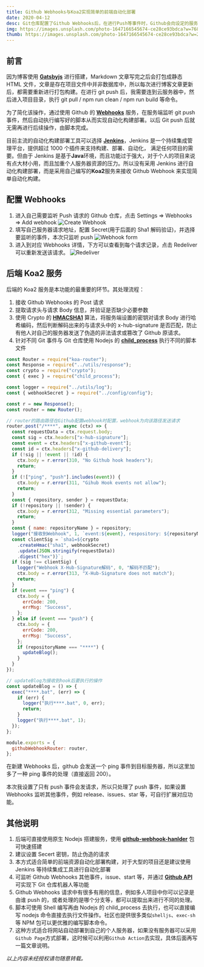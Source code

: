 ```yaml
---
title: Github Webhooks与Koa2实现简单的前端自动化部署
date: 2020-04-12
desc: Git仓库配置了Github Webhooks后，在进行Push等事件时，Github会向设定的服务器发送请求，通过监听该请求，然后执行相关脚本文件从而实现简单的自动化构建与部署（服务端使用Koa2接收请求与处理脚本）
img: https://images.unsplash.com/photo-1647166545674-ce28ce93bdca?w=768
thumb: https://images.unsplash.com/photo-1647166545674-ce28ce93bdca?w=240
---
```


## 前言

因为博客使用 **<a href="https://www.gatsbyjs.org/" target="_blank">Gatsbyjs</a>** 进行搭建，Markdown 文章写完之后会打包成静态 HTML 文件，文章是存在项目文件中并非数据库中，所以每次进行博客文章更新后，都需要重新进行打包构建。在进行 git push 后，我需要连到云服务器中，然后进入项目目录，执行 git pull / npm run clean / npm run build 等命令。

为了简化该操作，通过使用 Github 的 **<a href="https://developer.github.com/webhooks/" target="_blank">Webhooks</a>** 服务，在服务端监听 git push 事件，然后自动执行编写好的脚本从而实现自动化构建部署。以后 Git push 后就无需再进行后续操作，由脚本完成。

目前主流的自动化构建部署工具可以选择 **<a href="https://jenkins.io/zh/" target="_blank">Jenkins</a>**，Jenkins 是一个持续集成管理平台，提供超过 1000 个插件来支持构建、部署、自动化， 满足任何项目的需要。但由于 Jenkins 是基于**Java**环境，而且功能过于强大，对于个人的项目来说有点大材小用，而且加重个人服务器资源的压力。所以没有采用 Jenkins 进行自动化构建部署，而是采用自己编写的**Koa2**服务来接收 Github Webhook 来实现简单自动化构建。

## 配置 Webhooks

1. 进入自己需要监听 Push 请求的 Github 仓库，点击 Settings => Webhooks => Add webhook
   ![Create Webhook](https://cdn.kongfandong.cn/img/blog/7mvAXfC5hNRlFZM.png)
2. 填写自己服务器请求地址，配置 Secret(用于后面的 Sha1 解码验证)，并选择要监听的事件，本次只监听 push
   ![Webhook form](https://cdn.kongfandong.cn/img/blog/gPluNLOBHdbcwsK.png)
3. 进入到对应 Webhooks 详情，下方可以查看到每个请求记录，点击 Redeliver 可以重新发送该请求。
   ![Redeliver](https://cdn.kongfandong.cn/img/blog/KjZe4gN8RDJt7l9.png)

## 后端 Koa2 服务

后端的 Koa2 服务是本功能的最重要的环节。其处理流程：

1. 接收 Github Webhooks 的 Post 请求
2. 提取请求头与请求 Body 信息，并验证是否缺少必要参数
3. 使用 Crypto 的 **<a href="http://nodejs.cn/api/crypto.html#crypto_crypto_createhmac_algorithm_key_options" target="_blank">HMACSHA1</a>** 算法，将服务端设置的密钥对请求 Body 进行哈希编码，然后判断解码出来的与请求头中的 x-hub-signature 是否匹配，防止有他人对自己的服务器发送了伪造的非法请求或篡改了 Github 原请求。
4. 针对不同 Git 事件与 Git 仓库使用 Nodejs 的 **<a href="http://nodejs.cn/api/child_process.html" target="_blank">child_process</a>** 执行不同的脚本文件

```js
const Router = require("koa-router");
const Response = require("../utils/response");
const crypto = require("crypto");
const { exec } = require("child_process");

const logger = require("../utils/log");
const { webhookSecret } = require("../config/config");

const r = new Response();
const router = new Router();

// router的路由路径在Github配置webhook时配置，webhook为向该路径发送请求
router.post("/****", async (ctx) => {
  const requestData = ctx.request.body;
  const sig = ctx.headers["x-hub-signature"];
  const event = ctx.headers["x-github-event"];
  const id = ctx.headers["x-github-delivery"];
  if (!sig || !event || !id) {
    ctx.body = r.error(310, "No Github hook headers");
    return;
  }
  if (!["ping", "push"].includes(event)) {
    ctx.body = r.error(311, "Gihub Hook events not allow");
    return;
  }
  const { repository, sender } = requestData;
  if (!repository || !sender) {
    ctx.body = r.error(312, "Missing essential parameters");
    return;
  }
  const { name: repositoryName } = repository;
  logger("接收到Webhook", 1, `event:${event}, respository: ${repositoryName}`);
  const clientSig = `sha1=${crypto
    .createHmac("sha1", webhookSecret)
    .update(JSON.stringify(requestData))
    .digest("hex")}`;
  if (sig !== clientSig) {
    logger("Webhook X-Hub-Signature解码", 0, "解码不匹配");
    ctx.body = r.error(313, "X-Hub-Signature does not match");
    return;
  }
  if (event === "ping") {
    ctx.body = {
      errCode: 200,
      errMsg: "Success",
    };
  } else if (event === "push") {
    ctx.body = {
      errCode: 200,
      errMsg: "Success",
    };
    if (repositoryName === "****") {
      updateBlog();
    }
  }
});

// updateBlog为接收到hook后要执行的操作
const updateBlog = () => {
  exec("****.bat", (err) => {
    if (err) {
      logger("执行****.bat", 0, err);
      return;
    }
    logger("执行****.bat", 1);
  });
};

module.exports = {
  githubWebhookRouter: router,
};
```

在新建 Webhooks 后，github 会发送一个 ping 事件到目标服务器，所以这里加多了一种 ping 事件的处理（直接返回 200）。

本次我设置了只有 push 事件会发请求，所以只处理了 push 事件，如果设置 Webhooks 监听其他事件，例如 release、issues、star 等，可自行扩展对应功能。

## 其他说明

1. 后端可直接使用原生 Nodejs 搭建服务，使用 **<a href="https://github.com/rvagg/github-webhook-handler#readme" target="_blank">github-webhook-hanlder</a>** 包可快速搭建
2. 建议设置 Secert 密钥，防止伪造的请求
3. 本方式适合简单的前端资源自动化部署构建，对于大型的项目还是建议使用 Jenkins 等持续集成工具进行自动化部署
4. 可监听 Github Webhooks 其他事件，issue、start 等，并通过 **<a href="https://developer.github.com/v3/" target="_blank">Github API</a>** 可实现下 Git 仓库机器人等功能
5. Github Webhooks 请求中有很多有用的信息，例如多人项目中你可以记录是由谁 push 的，或者处理的是哪个分支等，都可以提取出来进行不同的处理。
6. 脚本可使用 Shell 编写再由 Nodejs 的 child_process 去执行，也可以直接编写 nodejs 命令直接去执行文件操作。社区也提供很多类似`shelljs`、`exec-sh`等 NPM 包可以更优雅的编写脚本命令。
7. 这种方式适合将网站自动部署到自己的个人服务器，如果没有服务器可以采用`Github Page`方式部署，这时候可以利用`Github Action`去实现，具体后面再写一篇文章说明。

_以上内容未经授权请勿随意转载。_
